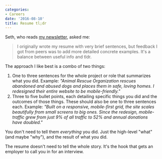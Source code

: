 ```yaml
---
categories:
- Careers
date: '2016-08-10'
title: Resume tl;dr
---
```


Seth, who reads [my newsletter](/newsletter/), asked me:

> I originally wrote my resume with very brief sentences, but feedback I got from peers was to add more detailed concrete examples. It's a balance between useful info and tldr.

The approach I like best is a combo of two things:

1. One to three sentences for the whole project or role that summarizes what you did. Example: *"Animal Rescue Organization rescues abandoned and abused dogs and places them in safe, loving homes. I redesigned their entire website to be mobile-friendly."*
2. Three to five bullet points, each detailing specific things you did and the outcomes of those things. These should also be one to three sentences each. Example: *"Built on a responsive, mobile-first grid, the site scales beautifully from small screens to big ones. Since the redesign, mobile-traffic grew from just 9% of all traffic to 52% and annual donations have doubled."*

You don't need to tell them *everything* you did. Just the high-level "what" (and maybe "why"), and the result of what you did.

The resume doesn't need to tell the whole story. It's the hook that gets an employer to call you in for an interview.
